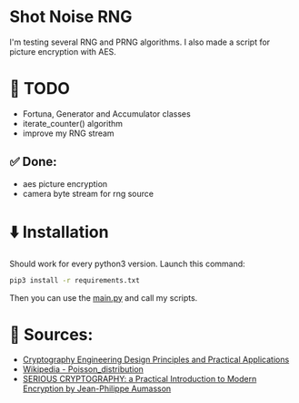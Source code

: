 # Shot Noise RNG

I'm testing several RNG and PRNG algorithms. I also made a script for picture encryption with AES. 



# 🚧 TODO
- Fortuna, Generator and Accumulator classes
- iterate_counter() algorithm
- improve my RNG stream 

## ✅ Done:
- aes picture encryption
- camera byte stream for rng source

# ⬇️ Installation

Should work for every python3 version.
Launch this command:
```bash
pip3 install -r requirements.txt
```

Then you can use the [main.py](main.py) and call my scripts.

# 🔗 Sources:

- [Cryptography Engineering Design Principles and Practical Applications](https://www.schneier.com/wp-content/uploads/2015/12/fortuna.pdf)
- [Wikipedia - Poisson_distribution](https://en.wikipedia.org/wiki/Poisson_distribution)
- [SERIOUS CRYPTOGRAPHY: a Practical Introduction to Modern Encryption by Jean-Philippe Aumasson](https://palaiologos.rocks/library/Serious%20Cryptography%20Jean-Philippe%20Aumasson.pdf)